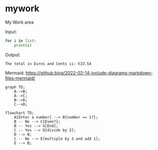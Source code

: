 # mywork

My Work area

Input:
```python
for i in list:
    print(i)
```
Output:
```
The total in Euros and Cents is: €23.54
```

Mermaid:
https://github.blog/2022-02-14-include-diagrams-markdown-files-mermaid/


```mermaid
graph TD;
    A-->B;
    A-->C;
    B-->D;
    C-->D;
```

```mermaid
flowchart TD;
    A[Enter a number] --> B{number == 1?};
    B -- No --> C{Even?};
    B -- Yes --> G[End];
    C -- Yes --> D[divide by 2];
    D --> B;
    C -- No --> E[multiple by 3 and add 1];
    E --> B;
```